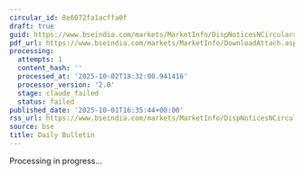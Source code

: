 ```yaml
---
circular_id: 8e6072fa1acffa0f
draft: true
guid: https://www.bseindia.com/markets/MarketInfo/DispNoticesNCirculars.aspx?Noticeid={3A102A42-0C86-4EFC-9480-8E0DA7F33F9C}&noticeno=20251001-82&dt=10/01/2025&icount=82&totcount=83&flag=0
pdf_url: https://www.bseindia.com/markets/MarketInfo/DownloadAttach.aspx?id=20251001-82&attachedId=181bdb4e-3dba-4c15-ac16-933faed7a51c
processing:
  attempts: 1
  content_hash: ''
  processed_at: '2025-10-02T18:32:00.941416'
  processor_version: '2.0'
  stage: claude_failed
  status: failed
published_date: '2025-10-01T16:35:44+00:00'
rss_url: https://www.bseindia.com/markets/MarketInfo/DispNoticesNCirculars.aspx?Noticeid={3A102A42-0C86-4EFC-9480-8E0DA7F33F9C}&noticeno=20251001-82&dt=10/01/2025&icount=82&totcount=83&flag=0
source: bse
title: Daily Bulletin
---
```


Processing in progress...